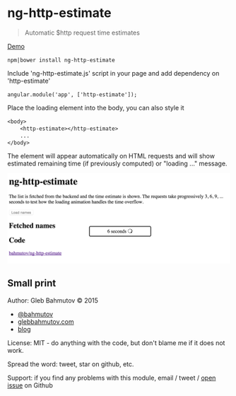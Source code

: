 # ng-http-estimate

> Automatic $http request time estimates

[Demo](http://glebbahmutov.com/ng-http-estimate/)

    npm|bower install ng-http-estimate

Include 'ng-http-estimate.js' script in your page and add dependency on 'http-estimate'

    angular.module('app', ['http-estimate']);

Place the loading element into the body, you can also style it

    <body>
        <http-estimate></http-estimate>
        ...
    </body>

The element will appear automatically on HTML requests and will show estimated remaining
time (if previously computed) or "loading ..." message.

![screenshot](screenshot.png)

## Small print

Author: Gleb Bahmutov &copy; 2015

* [@bahmutov](https://twitter.com/bahmutov)
* [glebbahmutov.com](http://glebbahmutov.com)
* [blog](http://glebbahmutov.com/blog)

License: MIT - do anything with the code, but don't blame me if it does not work.

Spread the word: tweet, star on github, etc.

Support: if you find any problems with this module, email / tweet /
[open issue](https://github.com/bahmutov/ng-http-esimate/issues) on Github
